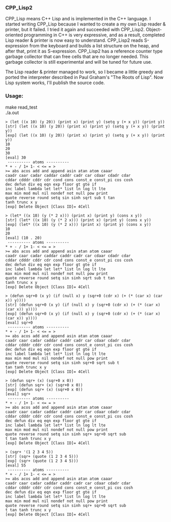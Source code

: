 ### CPP_Lisp2

CPP_Lisp means C++ Lisp and is implemented in the C++ language.
I started writing CPP_Lisp because I wanted to create a my own Lisp reader & printer, but it failed.
I tried it again and succeeded with CPP_Lisp2.
Object-oriented programming in C++ is very expressive, and as a result, completed Lisp reader & printer is now easy to understand.
CPP_Lisp2 reads S-expression from the keyboard and builds a list structure on the heap, and after that, print it as S-expression.
CPP_Lisp2 has a reference counter type garbage collector that can free cells that are no longer needed.
This garbage collector is still experimental and will be tuned for future use.

The Lisp reader & printer managed to work, so I became a little greedy and ported the interpreter described in Paul Graham's "The Roots of Lisp".
Now Lisp system works, I'll publish the source code.

### Usage:
make read_test  
./a.out  
```
> (let ((x 10) (y 20)) (print x) (print y) (setq y (+ x y)) (print y))
[str] (let ((x 10) (y 20)) (print x) (print y) (setq y (+ x y)) (print y))
[exp] (let ((x 10) (y 20)) (print x) (print y) (setq y (+ x y)) (print y))
10
20
30
[eval] 30
 ---------- atoms ----------
* + - / 1+ 1- < <= = >
>= abs acos add and append asin atan atom caaar
caadr caar cadar caddar caddr cadr car cdaar cdadr cdar
cddar cdddr cddr cdr cond cons const_e const_pi cos cosh
dec defun div eq eqn exp floor gt gte if
inc label lambda let let* list ln log lt lte
max min mod mul nil nondef not null pow print
quote reverse round setq sin sinh sqrt sub t tan
tanh trunc x y
[exp] Delete Object [Class ID]= 4Cell

> (let* ((x 10) (y (* 2 x))) (print x) (print y) (cons x y))
[str] (let* ((x 10) (y (* 2 x))) (print x) (print y) (cons x y))
[exp] (let* ((x 10) (y (* 2 x))) (print x) (print y) (cons x y))
10
20
[eval] (10 . 20)
 ---------- atoms ----------
* + - / 1+ 1- < <= = >
>= abs acos add and append asin atan atom caaar
caadr caar cadar caddar caddr cadr car cdaar cdadr cdar
cddar cdddr cddr cdr cond cons const_e const_pi cos cosh
dec defun div eq eqn exp floor gt gte if
inc label lambda let let* list ln log lt lte
max min mod mul nil nondef not null pow print
quote reverse round setq sin sinh sqrt sub t tan
tanh trunc x y
[exp] Delete Object [Class ID]= 4Cell

> (defun sqr+0 (x y) (if (null x) y (sqr+0 (cdr x) (+ (* (car x) (car x)) y))))
[str] (defun sqr+0 (x y) (if (null x) y (sqr+0 (cdr x) (+ (* (car x) (car x)) y))))
[exp] (defun sqr+0 (x y) (if (null x) y (sqr+0 (cdr x) (+ (* (car x) (car x)) y))))
[eval] sqr+0
 ---------- atoms ----------
* + - / 1+ 1- < <= = >
>= abs acos add and append asin atan atom caaar
caadr caar cadar caddar caddr cadr car cdaar cdadr cdar
cddar cdddr cddr cdr cond cons const_e const_pi cos cosh
dec defun div eq eqn exp floor gt gte if
inc label lambda let let* list ln log lt lte
max min mod mul nil nondef not null pow print
quote reverse round setq sin sinh sqr+0 sqrt sub t
tan tanh trunc x y
[exp] Delete Object [Class ID]= 4Cell

> (defun sqr+ (x) (sqr+0 x 0))
[str] (defun sqr+ (x) (sqr+0 x 0))
[exp] (defun sqr+ (x) (sqr+0 x 0))
[eval] sqr+
 ---------- atoms ----------
* + - / 1+ 1- < <= = >
>= abs acos add and append asin atan atom caaar
caadr caar cadar caddar caddr cadr car cdaar cdadr cdar
cddar cdddr cddr cdr cond cons const_e const_pi cos cosh
dec defun div eq eqn exp floor gt gte if
inc label lambda let let* list ln log lt lte
max min mod mul nil nondef not null pow print
quote reverse round setq sin sinh sqr+ sqr+0 sqrt sub
t tan tanh trunc x y
[exp] Delete Object [Class ID]= 4Cell

> (sqr+ '(1 2 3 4 5))
[str] (sqr+ (quote (1 2 3 4 5)))
[exp] (sqr+ (quote (1 2 3 4 5)))
[eval] 55
 ---------- atoms ----------
* + - / 1+ 1- < <= = >
>= abs acos add and append asin atan atom caaar
caadr caar cadar caddar caddr cadr car cdaar cdadr cdar
cddar cdddr cddr cdr cond cons const_e const_pi cos cosh
dec defun div eq eqn exp floor gt gte if
inc label lambda let let* list ln log lt lte
max min mod mul nil nondef not null pow print
quote reverse round setq sin sinh sqr+ sqr+0 sqrt sub
t tan tanh trunc x y
[exp] Delete Object [Class ID]= 4Cell
```
